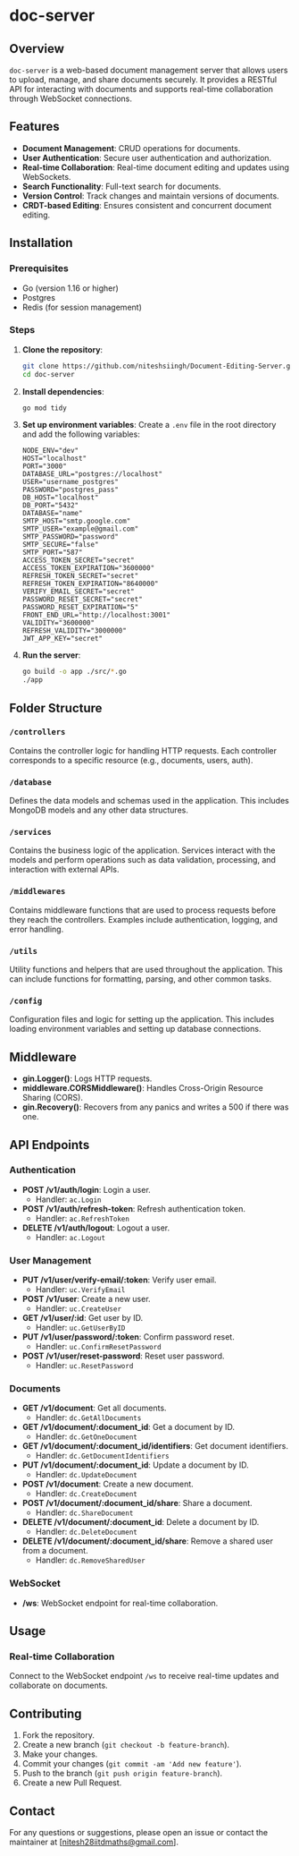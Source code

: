 # doc-server

## Overview

`doc-server` is a web-based document management server that allows users to upload, manage, and share documents securely. It provides a RESTful API for interacting with documents and supports real-time collaboration through WebSocket connections.

## Features

- **Document Management**: CRUD operations for documents.
- **User Authentication**: Secure user authentication and authorization.
- **Real-time Collaboration**: Real-time document editing and updates using WebSockets.
- **Search Functionality**: Full-text search for documents.
- **Version Control**: Track changes and maintain versions of documents.
- **CRDT-based Editing**: Ensures consistent and concurrent document editing.

## Installation

### Prerequisites

- Go (version 1.16 or higher)
- Postgres
- Redis (for session management)

### Steps

1. **Clone the repository**:
    ```sh
    git clone https://github.com/niteshsiingh/Document-Editing-Server.git
    cd doc-server
    ```

2. **Install dependencies**:
    ```sh
    go mod tidy
    ```

3. **Set up environment variables**:
    Create a `.env` file in the root directory and add the following variables:
    ```env
    NODE_ENV="dev"
    HOST="localhost"
    PORT="3000"
    DATABASE_URL="postgres://localhost"
    USER="username_postgres"
    PASSWORD="postgres_pass"
    DB_HOST="localhost"
    DB_PORT="5432"
    DATABASE="name"
    SMTP_HOST="smtp.google.com"
    SMTP_USER="example@gmail.com"
    SMTP_PASSWORD="password"
    SMTP_SECURE="false"
    SMTP_PORT="587"
    ACCESS_TOKEN_SECRET="secret"
    ACCESS_TOKEN_EXPIRATION="3600000"
    REFRESH_TOKEN_SECRET="secret"
    REFRESH_TOKEN_EXPIRATION="8640000"
    VERIFY_EMAIL_SECRET="secret"
    PASSWORD_RESET_SECRET="secret"
    PASSWORD_RESET_EXPIRATION="5"
    FRONT_END_URL="http://localhost:3001"
    VALIDITY="3600000"
    REFRESH_VALIDITY="3000000"
    JWT_APP_KEY="secret"
    ```

4. **Run the server**:
    ```sh
    go build -o app ./src/*.go
    ./app
    ```

## Folder Structure


### `/controllers`
Contains the controller logic for handling HTTP requests. Each controller corresponds to a specific resource (e.g., documents, users, auth).

### `/database`
Defines the data models and schemas used in the application. This includes MongoDB models and any other data structures.

### `/services`
Contains the business logic of the application. Services interact with the models and perform operations such as data validation, processing, and interaction with external APIs.


### `/middlewares`
Contains middleware functions that are used to process requests before they reach the controllers. Examples include authentication, logging, and error handling.

### `/utils`
Utility functions and helpers that are used throughout the application. This can include functions for formatting, parsing, and other common tasks.

### `/config`
Configuration files and logic for setting up the application. This includes loading environment variables and setting up database connections.

## Middleware
- **gin.Logger()**: Logs HTTP requests.
- **middleware.CORSMiddleware()**: Handles Cross-Origin Resource Sharing (CORS).
- **gin.Recovery()**: Recovers from any panics and writes a 500 if there was one.

## API Endpoints

### Authentication

- **POST /v1/auth/login**: Login a user.
  - Handler: `ac.Login`
- **POST /v1/auth/refresh-token**: Refresh authentication token.
  - Handler: `ac.RefreshToken`
- **DELETE /v1/auth/logout**: Logout a user.
  - Handler: `ac.Logout`

### User Management

- **PUT /v1/user/verify-email/:token**: Verify user email.
  - Handler: `uc.VerifyEmail`
- **POST /v1/user**: Create a new user.
  - Handler: `uc.CreateUser`
- **GET /v1/user/:id**: Get user by ID.
  - Handler: `uc.GetUserByID`
- **PUT /v1/user/password/:token**: Confirm password reset.
  - Handler: `uc.ConfirmResetPassword`
- **POST /v1/user/reset-password**: Reset user password.
  - Handler: `uc.ResetPassword`

### Documents

- **GET /v1/document**: Get all documents.
  - Handler: `dc.GetAllDocuments`
- **GET /v1/document/:document_id**: Get a document by ID.
  - Handler: `dc.GetOneDocument`
- **GET /v1/document/:document_id/identifiers**: Get document identifiers.
  - Handler: `dc.GetDocumentIdentifiers`
- **PUT /v1/document/:document_id**: Update a document by ID.
  - Handler: `dc.UpdateDocument`
- **POST /v1/document**: Create a new document.
  - Handler: `dc.CreateDocument`
- **POST /v1/document/:document_id/share**: Share a document.
  - Handler: `dc.ShareDocument`
- **DELETE /v1/document/:document_id**: Delete a document by ID.
  - Handler: `dc.DeleteDocument`
- **DELETE /v1/document/:document_id/share**: Remove a shared user from a document.
  - Handler: `dc.RemoveSharedUser`

### WebSocket

- **/ws**: WebSocket endpoint for real-time collaboration.

## Usage

### Real-time Collaboration

Connect to the WebSocket endpoint `/ws` to receive real-time updates and collaborate on documents.

## Contributing

1. Fork the repository.
2. Create a new branch (`git checkout -b feature-branch`).
3. Make your changes.
4. Commit your changes (`git commit -am 'Add new feature'`).
5. Push to the branch (`git push origin feature-branch`).
6. Create a new Pull Request.


## Contact

For any questions or suggestions, please open an issue or contact the maintainer at [nitesh28iitdmaths@gmail.com].
